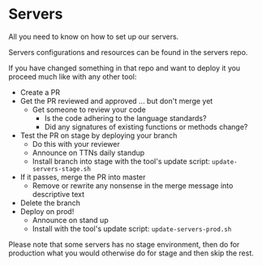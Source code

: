 # Servers

All you need to know on how to set up our servers.

Servers configurations and resources can be found in the servers repo.

If you have changed  something in that repo and want to deploy it you proceed much like with any other tool: 

- Create a PR
- Get the PR reviewed and approved ... but don't merge yet
    - Get someone to review your code
      - Is the code adhering to the language standards?
      - Did any signatures of existing functions or methods change?
- Test the PR on stage by deploying your branch
    - Do this with your reviewer
    - Announce on TTNs daily standup
    - Install branch into stage with the tool's update script: `update-servers-stage.sh`
- If it passes, merge the PR into master
    - Remove or rewrite any nonsense in the merge message into descriptive text
- Delete the branch
- Deploy on prod!
    - Announce on stand up
    - Install with the tool's update script: `update-servers-prod.sh`

Please note that some servers has no stage environment, then do for production what you would otherwise do for stage and then skip the rest.
